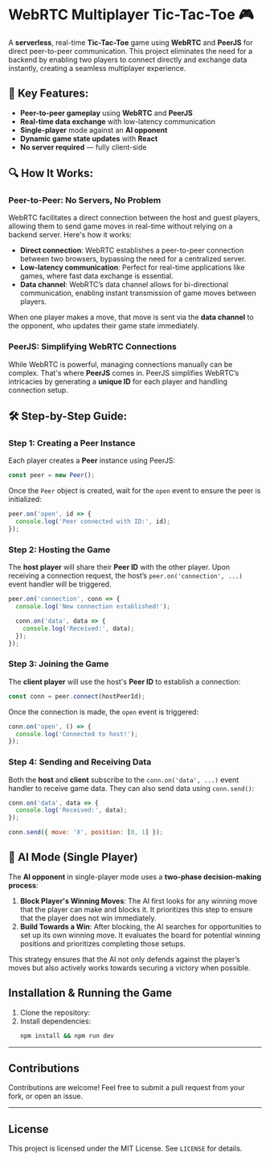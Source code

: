 # WebRTC Multiplayer Tic-Tac-Toe 🎮

A **serverless**, real-time **Tic-Tac-Toe** game using **WebRTC** and **PeerJS** for direct peer-to-peer communication. This project eliminates the need for a backend by enabling two players to connect directly and exchange data instantly, creating a seamless multiplayer experience.

## 🚀 Key Features:

- **Peer-to-peer gameplay** using **WebRTC** and **PeerJS**
- **Real-time data exchange** with low-latency communication
- **Single-player** mode against an **AI opponent**
- **Dynamic game state updates** with **React**
- **No server required** — fully client-side

## 🔍 How It Works:

### Peer-to-Peer: No Servers, No Problem

WebRTC facilitates a direct connection between the host and guest players, allowing them to send game moves in real-time without relying on a backend server. Here's how it works:

- **Direct connection**: WebRTC establishes a peer-to-peer connection between two browsers, bypassing the need for a centralized server.
- **Low-latency communication**: Perfect for real-time applications like games, where fast data exchange is essential.
- **Data channel**: WebRTC’s data channel allows for bi-directional communication, enabling instant transmission of game moves between players.

When one player makes a move, that move is sent via the **data channel** to the opponent, who updates their game state immediately.

### PeerJS: Simplifying WebRTC Connections

While WebRTC is powerful, managing connections manually can be complex. That's where **PeerJS** comes in. PeerJS simplifies WebRTC’s intricacies by generating a **unique ID** for each player and handling connection setup.

## 🛠️ Step-by-Step Guide:

### Step 1: Creating a Peer Instance

Each player creates a **Peer** instance using PeerJS:

```js
const peer = new Peer();
```

Once the `Peer` object is created, wait for the `open` event to ensure the peer is initialized:

```js
peer.on('open', id => {
  console.log('Peer connected with ID:', id);
});
```

### Step 2: Hosting the Game

The **host player** will share their **Peer ID** with the other player. Upon receiving a connection request, the host’s `peer.on('connection', ...)` event handler will be triggered.

```js
peer.on('connection', conn => {
  console.log('New connection established!');

  conn.on('data', data => {
    console.log('Received:', data);
  });
});
```

### Step 3: Joining the Game

The **client player** will use the host's **Peer ID** to establish a connection:

```js
const conn = peer.connect(hostPeerId);
```

Once the connection is made, the `open` event is triggered:

```js
conn.on('open', () => {
  console.log('Connected to host!');
});
```

### Step 4: Sending and Receiving Data

Both the **host** and **client** subscribe to the `conn.on('data', ...)` event handler to receive game data. They can also send data using `conn.send()`:

```js
conn.on('data', data => {
  console.log('Received:', data);
});

conn.send({ move: 'X', position: [0, 1] });
```

## 🧠 AI Mode (Single Player)

The **AI opponent** in single-player mode uses a **two-phase decision-making process**:

1. **Block Player's Winning Moves**: The AI first looks for any winning move that the player can make and blocks it. It prioritizes this step to ensure that the player does not win immediately.
2. **Build Towards a Win**: After blocking, the AI searches for opportunities to set up its own winning move. It evaluates the board for potential winning positions and prioritizes completing those setups.

This strategy ensures that the AI not only defends against the player’s moves but also actively works towards securing a victory when possible.

## Installation & Running the Game

1. Clone the repository:
2. Install dependencies:
   ```sh
   npm install && npm run dev
   ```

---

## Contributions

Contributions are welcome! Feel free to submit a pull request from your fork, or open an issue.

---

## License

This project is licensed under the MIT License. See `LICENSE` for details.
